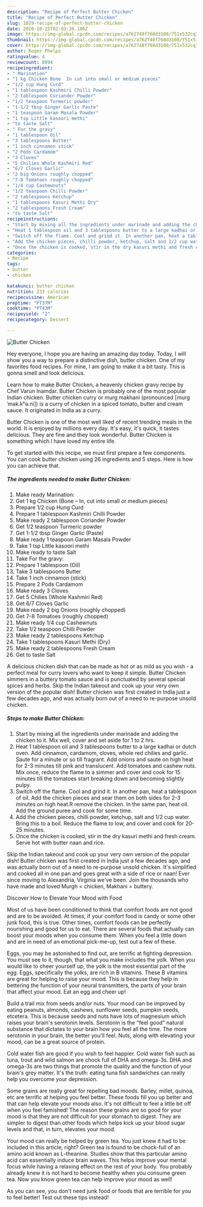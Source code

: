 ```yaml
---
description: "Recipe of Perfect Butter Chicken"
title: "Recipe of Perfect Butter Chicken"
slug: 1829-recipe-of-perfect-butter-chicken
date: 2020-10-25T02:03:26.186Z
image: https://img-global.cpcdn.com/recipes/a762748f768d3108/751x532cq70/butter-chicken-recipe-main-photo.jpg
thumbnail: https://img-global.cpcdn.com/recipes/a762748f768d3108/751x532cq70/butter-chicken-recipe-main-photo.jpg
cover: https://img-global.cpcdn.com/recipes/a762748f768d3108/751x532cq70/butter-chicken-recipe-main-photo.jpg
author: Roger Phelps
ratingvalue: 4
reviewcount: 8094
recipeingredient:
- " Marination"
- "1 kg Chicken Bone  In cut into small or medium pieces"
- "1/2 cup Hung Curd"
- "1 tablespoon Kashmiri Chilli Powder"
- "2 tablespoon Coriander Powder"
- "1/2 teaspoon Turmeric powder"
- "1-1/2 tbsp Ginger Garlic Paste"
- "1 teaspoon Garam Masala Powder"
- "1 tsp Little kasoori methi"
- "to taste Salt"
- " For the gravy"
- "1 tablespoon Oil"
- "3 tablespoons Butter"
- "1 inch cinnamon stick"
- "2 Pods Cardamom"
- "3 Cloves"
- "5 Chilies Whole Kashmiri Red"
- "6/7 Cloves Garlic"
- "2 big Onions roughly chopped"
- "7-8 Tomatoes roughly chopped"
- "1/4 cup Cashewnuts"
- "1/2 teaspoon Chilli Powder"
- "2 tablespoons Ketchup"
- "1 tablespoons Kasuri Methi Dry"
- "2 tablespoons Fresh Cream"
- "to taste Salt"
recipeinstructions:
- "Start by mixing all the ingredients under marinade and adding the chicken to it. Mix well, cover and set aside for 1 to 2 hrs."
- "Heat 1 tablespoon oil and 3 tablespoons butter to a large kadhai or dutch oven. Add cinnamon, cardamom, cloves, whole red chilies and garlic. Saute for a minute or so till fragrant. Add onions and saute on high heat for 2-3 minutes till pink and translucent. Add tomatoes and cashew nuts. Mix once, reduce the flame to a simmer and cover and cook for 15 minutes till the tomatoes start breaking down and becoming slightly pulpy."
- "Switch off the flame. Cool and grind it. In another pan, heat a tablespoon of oil. Add the chicken pieces and sear them on both sides for 2-3 minutes on high heat.R remove the chicken. In the same pan, heat oil. Add the ground puree and cook for some time."
- "Add the chicken pieces, chilli powder, ketchup, salt and 1/2 cup water. Bring this to a boil. Reduce the flame to low, and cover and cook for 20-25 minutes."
- "Once the chicken is cooked, stir in the dry kasuri methi and fresh cream. Serve hot with butter naan and rice."
categories:
- Recipe
tags:
- butter
- chicken

katakunci: butter chicken 
nutrition: 233 calories
recipecuisine: American
preptime: "PT37M"
cooktime: "PT43M"
recipeyield: "2"
recipecategory: Dessert

---
```



![Butter Chicken](https://img-global.cpcdn.com/recipes/a762748f768d3108/751x532cq70/butter-chicken-recipe-main-photo.jpg)

Hey everyone, I hope you are having an amazing day today. Today, I will show you a way to prepare a distinctive dish, butter chicken. One of my favorites food recipes. For mine, I am going to make it a bit tasty. This is gonna smell and look delicious.

Learn how to make Butter Chicken, a heavenly chicken gravy recipe by Chef Varun Inamdar. Butter Chicken is probably one of the most popular Indian chicken. Butter chicken curry or murg makhani (pronounced [mʊrg ˈmək.kʰə.ni]) is a curry of chicken in a spiced tomato, butter and cream sauce. It originated in India as a curry.

Butter Chicken is one of the most well liked of recent trending meals in the world. It is enjoyed by millions every day. It's easy, it's quick, it tastes delicious. They are fine and they look wonderful. Butter Chicken is something which I have loved my entire life.


To get started with this recipe, we must first prepare a few components. You can cook butter chicken using 26 ingredients and 5 steps. Here is how you can achieve that.

<!--inarticleads1-->

##### The ingredients needed to make Butter Chicken:

1. Make ready  Marination:
1. Get 1 kg Chicken (Bone – In, cut into small or medium pieces)
1. Prepare 1/2 cup Hung Curd
1. Prepare 1 tablespoon Kashmiri Chilli Powder
1. Make ready 2 tablespoon Coriander Powder
1. Get 1/2 teaspoon Turmeric powder
1. Get 1-1/2 tbsp Ginger Garlic (Paste)
1. Make ready 1 teaspoon Garam Masala Powder
1. Take 1 tsp Little kasoori methi
1. Make ready to taste Salt
1. Take  For the gravy:
1. Prepare 1 tablespoon (Oil)
1. Take 3 tablespoons Butter
1. Take 1 inch cinnamon (stick)
1. Prepare 2 Pods Cardamom
1. Make ready 3 Cloves
1. Get 5 Chilies (Whole Kashmiri Red)
1. Get 6/7 Cloves Garlic
1. Make ready 2 big Onions (roughly chopped)
1. Get 7-8 Tomatoes (roughly chopped)
1. Make ready 1/4 cup Cashewnuts
1. Take 1/2 teaspoon Chilli Powder
1. Make ready 2 tablespoons Ketchup
1. Take 1 tablespoons Kasuri Methi (Dry)
1. Make ready 2 tablespoons Fresh Cream
1. Get to taste Salt


A delicious chicken dish that can be made as hot or as mild as you wish - a perfect meal for curry lovers who want to keep it simple. Butter Chicken simmers in a buttery tomato sauce and is punctuated by several special spices and herbs. Skip the Indian takeout and cook up your very own version of the popular dish! Butter chicken was first created in India just a few decades ago, and was actually born out of a need to re-purpose unsold chicken. 

<!--inarticleads2-->

##### Steps to make Butter Chicken:

1. Start by mixing all the ingredients under marinade and adding the chicken to it. Mix well, cover and set aside for 1 to 2 hrs.
1. Heat 1 tablespoon oil and 3 tablespoons butter to a large kadhai or dutch oven. Add cinnamon, cardamom, cloves, whole red chilies and garlic. Saute for a minute or so till fragrant. Add onions and saute on high heat for 2-3 minutes till pink and translucent. Add tomatoes and cashew nuts. Mix once, reduce the flame to a simmer and cover and cook for 15 minutes till the tomatoes start breaking down and becoming slightly pulpy.
1. Switch off the flame. Cool and grind it. In another pan, heat a tablespoon of oil. Add the chicken pieces and sear them on both sides for 2-3 minutes on high heat.R remove the chicken. In the same pan, heat oil. Add the ground puree and cook for some time.
1. Add the chicken pieces, chilli powder, ketchup, salt and 1/2 cup water. Bring this to a boil. Reduce the flame to low, and cover and cook for 20-25 minutes.
1. Once the chicken is cooked, stir in the dry kasuri methi and fresh cream. Serve hot with butter naan and rice.


Skip the Indian takeout and cook up your very own version of the popular dish! Butter chicken was first created in India just a few decades ago, and was actually born out of a need to re-purpose unsold chicken. It&#39;s simplified and cooked all in one pan and goes great with a side of rice or naan! Ever since moving to Alexandria, Virginia we&#39;ve been. Join the thousands who have made and loved Murgh = chicken, Makhani = buttery. 

Discover How to Elevate Your Mood with Food


Most of us have been conditioned to think that comfort foods are not good and are to be avoided. At times, if your comfort food is candy or some other junk food, this is true. Other times, comfort foods can be perfectly nourishing and good for us to eat. There are several foods that actually can boost your moods when you consume them. When you feel a little down and are in need of an emotional pick-me-up, test out a few of these.

Eggs, you may be astonished to find out, are terrific at fighting depression. You must see to it, though, that what you make includes the yolk. When you would like to cheer yourself up, the yolk is the most essential part of the egg. Eggs, specifically the yolks, are rich in B vitamins. These B vitamins are great for helping to raise your mood. This is because they help in bettering the function of your neural transmitters, the parts of your brain that affect your mood. Eat an egg and cheer up!

Build a trail mix from seeds and/or nuts. Your mood can be improved by eating peanuts, almonds, cashews, sunflower seeds, pumpkin seeds, etcetera. This is because seeds and nuts have lots of magnesium which raises your brain's serotonin levels. Serotonin is the "feel good" natural substance that dictates to your brain how you feel all the time. The more serotonin in your brain, the better you'll feel. Nuts, along with elevating your mood, can be a great source of protein.

Cold water fish are good if you wish to feel happier. Cold water fish such as tuna, trout and wild salmon are chock full of DHA and omega-3s. DHA and omega-3s are two things that promote the quality and the function of your brain's grey matter. It's the truth: eating tuna fish sandwiches can really help you overcome your depression. 

Some grains are really great for repelling bad moods. Barley, millet, quinoa, etc are terrific at helping you feel better. These foods fill you up better and that can help elevate your moods also. It's not difficult to feel a little bit off when you feel famished! The reason these grains are so good for your mood is that they are not difficult for your stomach to digest. They are simpler to digest than other foods which helps kick up your blood sugar levels and that, in turn, elevates your mood.

Your mood can really be helped by green tea. You just knew it had to be included in this article, right? Green tea is found to be chock-full of an amino acid known as L-theanine. Studies show that this particular amino acid can essentially induce brain waves. This helps improve your mental focus while having a relaxing effect on the rest of your body. You probably already knew it is not hard to become healthy when you consume green tea. Now you know green tea can help improve your mood as well!

As you can see, you don't need junk food or foods that are terrible for you to feel better! Test out  these tips  instead!

